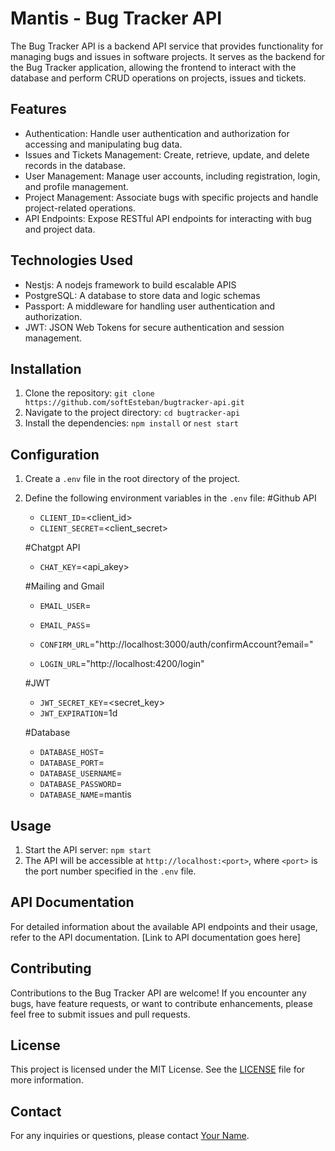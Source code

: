 # Mantis - Bug Tracker API

The Bug Tracker API is a backend API service that provides functionality for managing bugs and issues in software projects. It serves as the backend for the Bug Tracker application, allowing the frontend to interact with the database and perform CRUD operations on projects, issues and tickets.

## Features

- Authentication: Handle user authentication and authorization for accessing and manipulating bug data.
- Issues and Tickets Management: Create, retrieve, update, and delete records in the database.
- User Management: Manage user accounts, including registration, login, and profile management.
- Project Management: Associate bugs with specific projects and handle project-related operations.
- API Endpoints: Expose RESTful API endpoints for interacting with bug and project data.

## Technologies Used

- Nestjs: A nodejs framework to build escalable APIS
- PostgreSQL: A database to store data and logic schemas
- Passport: A middleware for handling user authentication and authorization.
- JWT: JSON Web Tokens for secure authentication and session management.

## Installation

1. Clone the repository: `git clone https://github.com/softEsteban/bugtracker-api.git`
2. Navigate to the project directory: `cd bugtracker-api`
3. Install the dependencies: `npm install` or `nest start`

## Configuration

1. Create a `.env` file in the root directory of the project.
2. Define the following environment variables in the `.env` file:
   #Github API

   - `CLIENT_ID`=<client_id>
   - `CLIENT_SECRET`=<client_secret>

   #Chatgpt API

   - `CHAT_KEY`=<api_akey>

   #Mailing and Gmail

   - `EMAIL_USER`=<email>
   - `EMAIL_PASS`=<password>

   - `CONFIRM_URL`="http://localhost:3000/auth/confirmAccount?email="
   - `LOGIN_URL`="http://localhost:4200/login"

   #JWT

   - `JWT_SECRET_KEY`=<secret_key>
   - `JWT_EXPIRATION`=1d

   #Database

   - `DATABASE_HOST`=<host>
   - `DATABASE_PORT`=<port>
   - `DATABASE_USERNAME`=<user>
   - `DATABASE_PASSWORD`=<passwor>
   - `DATABASE_NAME`=mantis

## Usage

1. Start the API server: `npm start`
2. The API will be accessible at `http://localhost:<port>`, where `<port>` is the port number specified in the `.env` file.

## API Documentation

For detailed information about the available API endpoints and their usage, refer to the API documentation. [Link to API documentation goes here]

## Contributing

Contributions to the Bug Tracker API are welcome! If you encounter any bugs, have feature requests, or want to contribute enhancements, please feel free to submit issues and pull requests.

## License

This project is licensed under the MIT License. See the [LICENSE](LICENSE) file for more information.

## Contact

For any inquiries or questions, please contact [Your Name](mailto:your.email@example.com).
